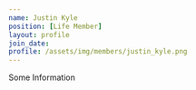 ```yaml
---
name: Justin Kyle
position: [Life Member]
layout: profile
join_date:
profile: /assets/img/members/justin_kyle.png
---
```

Some Information